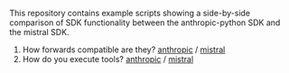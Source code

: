 This repository contains example scripts showing a side-by-side comparison of SDK functionality between the anthropic-python SDK and the mistral SDK.

1. How forwards compatible are they? [anthropic](examples/anthropic_forward_compat.py) / [mistral](examples/mistral_forward_compat.py)
2. How do you execute tools? [anthropic](examples/anthropic_tools.py) / [mistral](examples/mistral_tools.py)
